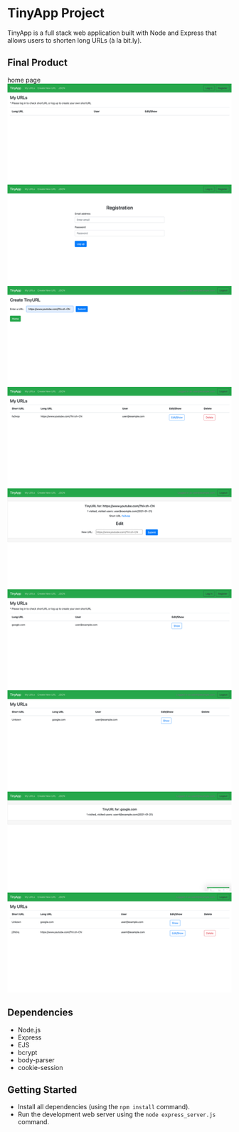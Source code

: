 # TinyApp Project

TinyApp is a full stack web application built with Node and Express that allows users to shorten long URLs (à la bit.ly).

## Final Product

home page
!["home"](https://github.com/HaopengSun/tinyapp/blob/master/docs/home.png)
!["registration"](https://github.com/HaopengSun/tinyapp/blob/master/docs/registration.png)
!["create url"](https://github.com/HaopengSun/tinyapp/blob/master/docs/create-url.png)
!["url created"](https://github.com/HaopengSun/tinyapp/blob/master/docs/url-crested.png)
!["edit url"](https://github.com/HaopengSun/tinyapp/blob/master/docs/edit-url.png)
!["show url"](https://github.com/HaopengSun/tinyapp/blob/master/docs/show-url.png)
!["show url"](https://github.com/HaopengSun/tinyapp/blob/master/docs/url-show-other-user.png)
!["show url"](https://github.com/HaopengSun/tinyapp/blob/master/docs/show-url-another-user.png)
!["create another url"](https://github.com/HaopengSun/tinyapp/blob/master/docs/create-another-url.png)

## Dependencies

- Node.js
- Express
- EJS
- bcrypt
- body-parser
- cookie-session

## Getting Started

- Install all dependencies (using the `npm install` command).
- Run the development web server using the `node express_server.js` command.